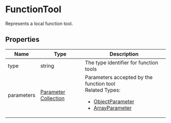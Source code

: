 # FunctionTool

Represents a local function tool.





## Properties

| Name | Type | Description |
| ---- | ---- | ----------- |
| type | string | The type identifier for function tools  |
| parameters | [Parameter Collection](Parameter.md) | Parameters accepted by the function tool <br />Related Types:<ul><li>[ObjectParameter](ObjectParameter.md)</li><li>[ArrayParameter](ArrayParameter.md)</li></ul> |



